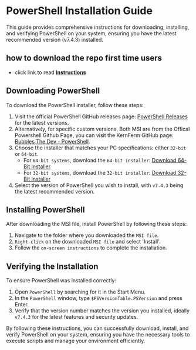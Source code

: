 # PowerShell Installation Guide

This guide provides comprehensive instructions for downloading, installing, and verifying PowerShell on your system, ensuring you have the latest recommended version (v7.4.3) installed.

## how to download the repo first time users

  - click link to read [**Instructions**](https://www.fnbubbles420.org/Instructions-On-How-To-Download-Repo)

## Downloading PowerShell

To download the PowerShell installer, follow these steps:

1. Visit the official PowerShell GitHub releases page: [PowerShell Releases](https://github.com/PowerShell/PowerShell/releases) for the latest versions.
2. Alternatively, for specific custom versions, Both MSI are from the Offical Powershell Github Page, you can visit the KernFerm GitHub page: [Bubbles The Dev - PowerShell](https://github.com/KernFerm/PowerShell).
3. Choose the installer that matches your PC specifications: either `32-bit` or `64-bit`.
    - For `64-bit systems`, download the `64-bit installer`: [Download 64-Bit Installer](https://github.com/PowerShell/PowerShell/releases/download/v7.4.3/PowerShell-7.4.3-win-x64.msi)
    - For `32-bit systems`, download the `32-bit installer`: [Download 32-Bit Installer](https://github.com/PowerShell/PowerShell/releases/download/v7.4.3/PowerShell-7.4.3-win-x86.msi)
4. Select the version of PowerShell you wish to install, with `v7.4.3` being the latest recommended version.

## Installing PowerShell

After downloading the MSI file, install PowerShell by following these steps:

1. Navigate to the folder where you downloaded the `MSI file`.
2. `Right-click` on the downloaded `MSI file` and select 'Install'.
3. Follow the `on-screen instructions` to complete the installation.

## Verifying the Installation

To ensure PowerShell was installed correctly:

1. Open `PowerShell` by searching for it in the Start Menu.
2. In the `PowerShell` window, type `$PSVersionTable.PSVersion` and press Enter.
3. Verify that the version number matches the version you installed, ideally `v7.4.3` for the latest features and security updates.

By following these instructions, you can successfully download, install, and verify PowerShell on your system, ensuring you have the necessary tools to execute scripts and manage your environment efficiently.


